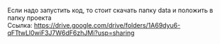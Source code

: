 Если надо запустить код, то стоит скачать папку data и положить в папку проекта  
Ссылка: https://drive.google.com/drive/folders/1A69dyu6-qFTtwLl0wiF3J7W6dF6zhJMi?usp=sharing